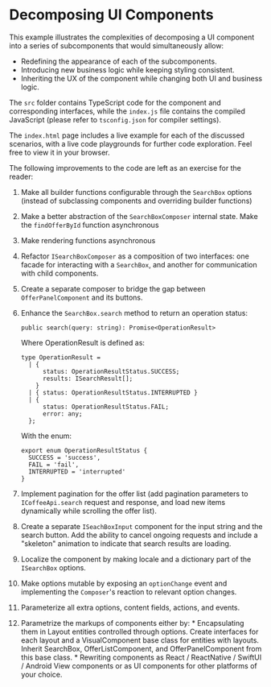 # Decomposing UI Components

This example illustrates the complexities of decomposing a UI component into a series of subcomponents that would simultaneously allow:
  * Redefining the appearance of each of the subcomponents.
  * Introducing new business logic while keeping styling consistent.
  * Inheriting the UX of the component while changing both UI and business logic.

The `src` folder contains TypeScript code for the component and corresponding interfaces, while the `index.js` file contains the compiled JavaScript (please refer to `tsconfig.json` for compiler settings).

The `index.html` page includes a live example for each of the discussed scenarios, with a live code playgrounds for further code exploration. Feel free to view it in your browser.

The following improvements to the code are left as an exercise for the reader:
  1. Make all builder functions configurable through the `SearchBox` options (instead of subclassing components and overriding builder functions)
  2. Make a better abstraction of the `SearchBoxComposer` internal state. Make the `findOfferById` function asynchronous
  3. Make rendering functions asynchronous
  4. Refactor `ISearchBoxComposer` as a composition of two interfaces: one facade for interacting with a `SearchBox`, and another for communication with child components.
  5. Create a separate composer to bridge the gap between `OfferPanelComponent` and its buttons.
  6. Enhance the `SearchBox.search` method to return an operation status:
      ```
      public search(query: string): Promise<OperationResult>
      ```

      Where OperationResult is defined as:

      ```
      type OperationResult =
        | {
            status: OperationResultStatus.SUCCESS;
            results: ISearchResult[];
          }
        | { status: OperationResultStatus.INTERRUPTED }
        | {
            status: OperationResultStatus.FAIL;
            error: any;
        };
      ```

      With the enum:

      ```
      export enum OperationResultStatus {
        SUCCESS = 'success',
        FAIL = 'fail',
        INTERRUPTED = 'interrupted'
      }
      ```

  7. Implement pagination for the offer list (add pagination parameters to `ICoffeeApi.search` request and response, and load new items dynamically while scrolling the offer list).
  8. Create a separate `ISeachBoxInput` component for the input string and the search button. Add the ability to cancel ongoing requests and include a "skeleton" animation to indicate that search results are loading.
  9. Localize the component by making locale and a dictionary part of the `ISearchBox` options.
  10. Make options mutable by exposing an `optionChange` event and implementing the `Composer`'s reaction to relevant option changes.
  11. Parameterize all extra options, content fields, actions, and events.
  12. Parametrize the markups of components either by:
    * Encapsulating them in Layout entities controlled through options. Create interfaces for each layout and a VisualComponent base class for entities with layouts. Inherit SearchBox, OfferListComponent, and OfferPanelComponent from this base class.
    * Rewriting components as React / ReactNative / SwiftUI / Android View components or as UI components for other platforms of your choice.